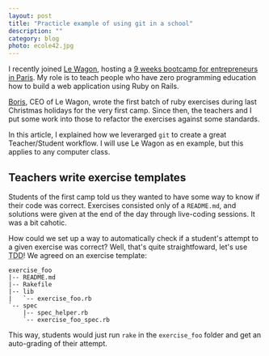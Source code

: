 ```yaml
---
layout: post
title: "Practicle example of using git in a school"
description: ""
category: blog
photo: ecole42.jpg
---
```


I recently joined [Le Wagon](http://www.lewagon.org/), hosting a
[9 weeks bootcamp for entrepreneurs in Paris](http://www.lewagon.org/premiere).
My role is to teach people who have zero programming education how to build
a web application using Ruby on Rails.

[Boris](https://www.linkedin.com/pub/boris-paillard/70/226/867), CEO of Le Wagon,
wrote the first batch of ruby exercises during last Christmas
holidays for the very first camp. Since then, the teachers and I put some work
into those to refactor the exercises against some standards.

In this article, I explained how we leverarged `git` to create a great Teacher/Student
workflow. I will use Le Wagon as en example, but this applies to any computer class.

## Teachers write exercise templates

Students of the first camp told us they wanted to have some way to know if their
code was correct. Exercises consisted only of a `README.md`, and solutions were
given at the end of the day through live-coding sessions. It was a bit cahotic.

How could we set up a way to automatically check if a student's attempt to a
given exercise was correct? Well, that's quite straightfoward, let's use <acronym title="Test Driven Development">TDD</acronym>!
We agreed on an exercise template:

```
exercise_foo
|-- README.md
|-- Rakefile
|-- lib
|   `-- exercise_foo.rb
`-- spec
    |-- spec_helper.rb
    `-- exercise_foo_spec.rb
```

This way, students would just run `rake` in the `exercise_foo` folder and get an
auto-grading of their attempt.